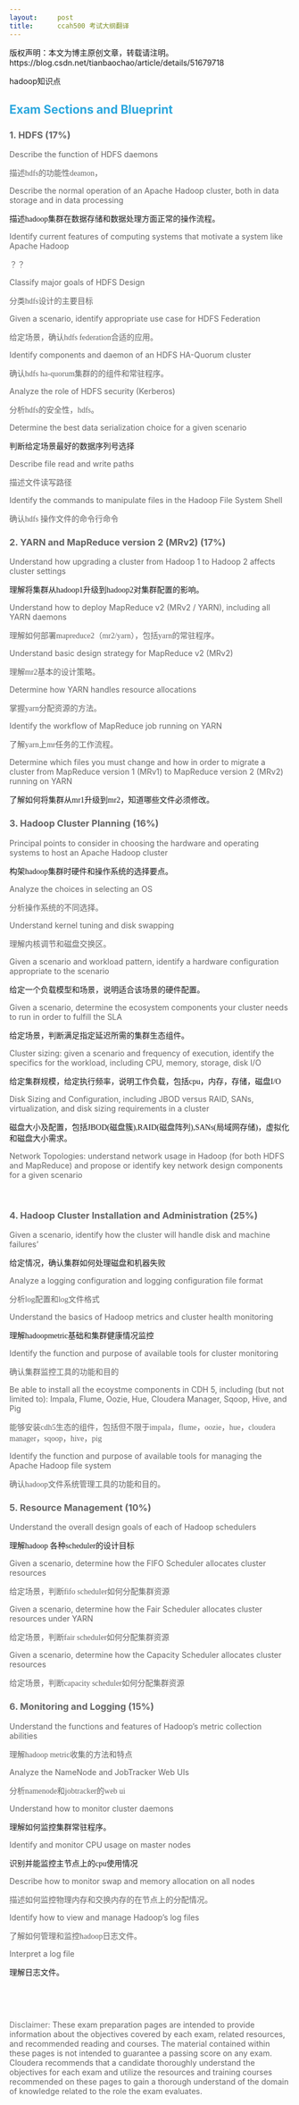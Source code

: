 ```yaml
---
layout:     post
title:      ccah500 考试大纲翻译
---
```

<div id="article_content" class="article_content clearfix csdn-tracking-statistics" data-pid="blog" data-mod="popu_307" data-dsm="post">
								<div class="article-copyright">
					版权声明：本文为博主原创文章，转载请注明。					https://blog.csdn.net/tianbaochao/article/details/51679718				</div>
								            <link rel="stylesheet" href="https://csdnimg.cn/release/phoenix/template/css/ck_htmledit_views-f76675cdea.css">
						<div class="htmledit_views" id="content_views">
                
<p>hadoop<span style="font-family:'宋体';">知识点</span></p>
<h2><strong><span style="color:rgb(42,167,222);">Exam Sections and Blueprint</span></strong></h2>
<h3><strong><span style="color:rgb(102,102,102);">1. HDFS (17%)</span></strong></h3>
<p><span style="color:rgb(102,102,102);">Describe the function of HDFS daemons</span></p>
<p><span style="color:rgb(102,102,102);">描述<span style="font-family:'CalibreWeb-Light';">hdfs</span><span style="font-family:'宋体';">的功能性</span><span style="font-family:'CalibreWeb-Light';">deamon</span><span style="font-family:'宋体';">，
</span></span></p>
<p><span style="color:rgb(102,102,102);">Describe the normal operation of an Apache Hadoop cluster, both in data storage and in data processing</span></p>
<p>描述<span style="font-family:Calibri;">hadoop</span><span style="font-family:'宋体';">集群在数据存储和数据处理方面正常的操作流程。</span></p>
<p><span style="color:rgb(102,102,102);">Identify current features of computing systems that motivate a system like Apache Hadoop</span></p>
<p><span style="color:rgb(102,102,102);">？？</span></p>
<p><span style="color:rgb(102,102,102);">Classify major goals of HDFS Design</span></p>
<p><span style="color:rgb(102,102,102);">分类<span style="font-family:'CalibreWeb-Light';">hdfs</span><span style="font-family:'宋体';">设计的主要目标</span></span></p>
<p><span style="color:rgb(102,102,102);">Given a scenario, identify appropriate use case for HDFS Federation</span></p>
<p><span style="color:rgb(102,102,102);">给定场景，确认<span style="font-family:'CalibreWeb-Light';">hdfs federation</span><span style="font-family:'宋体';">合适的应用。</span></span></p>
<p><span style="color:rgb(102,102,102);">Identify components and daemon of an HDFS HA-Quorum cluster</span></p>
<p><span style="color:rgb(102,102,102);">确认<span style="font-family:'CalibreWeb-Light';">hdfs ha-quorum</span><span style="font-family:'宋体';">集群的的组件和常驻程序。</span></span></p>
<p><span style="color:rgb(102,102,102);">Analyze the role of HDFS security (Kerberos)</span></p>
<p><span style="color:rgb(102,102,102);">分析<span style="font-family:'CalibreWeb-Light';">hdfs</span><span style="font-family:'宋体';">的安全性，</span><span style="font-family:'CalibreWeb-Light';">hdfs</span><span style="font-family:'宋体';">。</span></span></p>
<p><span style="color:rgb(102,102,102);">Determine the best data serialization choice for a given scenario</span></p>
<p>判断给定场景最好的数据序列号选择</p>
<p><span style="color:rgb(102,102,102);">Describe file read and write paths</span></p>
<p><span style="color:rgb(102,102,102);">描述文件读写路径</span></p>
<p><span style="color:rgb(102,102,102);">Identify the commands to manipulate files in the Hadoop File System Shell</span></p>
<p><span style="color:rgb(102,102,102);">确认<span style="font-family:'CalibreWeb-Light';">hdfs
</span><span style="font-family:'宋体';">操作文件的命令行命令</span></span></p>
<h3><strong><span style="color:rgb(102,102,102);">2. YARN and MapReduce version 2 (MRv2) (17%)</span></strong></h3>
<p><span style="color:rgb(102,102,102);">Understand how upgrading a cluster from Hadoop 1 to Hadoop 2 affects cluster settings</span></p>
<p>理解将集群从<span style="font-family:Calibri;">hadoop1</span><span style="font-family:'宋体';">升级到</span><span style="font-family:Calibri;">hadoop2</span><span style="font-family:'宋体';">对集群配置的影响。</span></p>
<p><span style="color:rgb(102,102,102);">Understand how to deploy MapReduce v2 (MRv2 / YARN), including all YARN daemons</span></p>
<p><span style="color:rgb(102,102,102);">理解如何部署<span style="font-family:'CalibreWeb-Light';">mapreduce2</span><span style="font-family:'宋体';">（</span><span style="font-family:'CalibreWeb-Light';">mr2/yarn</span><span style="font-family:'宋体';">），包括</span><span style="font-family:'CalibreWeb-Light';">yarn</span><span style="font-family:'宋体';">的常驻程序。</span></span></p>
<p><span style="color:rgb(102,102,102);">Understand basic design strategy for MapReduce v2 (MRv2)</span></p>
<p><span style="color:rgb(102,102,102);">理解<span style="font-family:'CalibreWeb-Light';">mr2</span><span style="font-family:'宋体';">基本的设计策略。</span></span></p>
<p><span style="color:rgb(102,102,102);">Determine how YARN handles resource allocations</span></p>
<p><span style="color:rgb(102,102,102);">掌握<span style="font-family:'CalibreWeb-Light';">yarn</span><span style="font-family:'宋体';">分配资源的方法。</span></span></p>
<p><span style="color:rgb(102,102,102);">Identify the workflow of MapReduce job running on YARN</span></p>
<p><span style="color:rgb(102,102,102);">了解<span style="font-family:'CalibreWeb-Light';">yarn</span><span style="font-family:'宋体';">上</span><span style="font-family:'CalibreWeb-Light';">mr</span><span style="font-family:'宋体';">任务的工作流程。</span></span></p>
<p><span style="color:rgb(102,102,102);">Determine which files you must change and how in order to migrate a cluster from MapReduce version 1 (MRv1) to MapReduce version 2 (MRv2) running on YARN</span></p>
<p>了解如何将集群从<span style="font-family:Calibri;">mr1</span><span style="font-family:'宋体';">升级到</span><span style="font-family:Calibri;">mr2</span><span style="font-family:'宋体';">，知道哪些文件必须修改。</span></p>
<h3><strong><span style="color:rgb(102,102,102);">3. Hadoop Cluster Planning (16%)</span></strong></h3>
<p><span style="color:rgb(102,102,102);">Principal points to consider in choosing the hardware and operating systems to host an Apache Hadoop cluster</span></p>
<p>构架<span style="font-family:Calibri;">hadoop</span><span style="font-family:'宋体';">集群时硬件和操作系统的选择要点。</span></p>
<p><span style="color:rgb(102,102,102);">Analyze the choices in selecting an OS</span></p>
<p><span style="color:rgb(102,102,102);">分析操作系统的不同选择。</span></p>
<p><span style="color:rgb(102,102,102);">Understand kernel tuning and disk swapping</span></p>
<p><span style="color:rgb(102,102,102);">理解内核调节和磁盘交换区。</span></p>
<p><span style="color:rgb(102,102,102);">Given a scenario and workload pattern, identify a hardware configuration appropriate to the scenario</span></p>
<p>给定一个负载模型和场景，说明适合该场景的硬件配置。</p>
<p><span style="color:rgb(102,102,102);">Given a scenario, determine the ecosystem components your cluster needs to run in order to fulfill the SLA</span></p>
<p>给定场景，判断满足指定延迟所需的集群生态组件。</p>
<p><span style="color:rgb(102,102,102);">Cluster sizing: given a scenario and frequency of execution, identify the specifics for the workload, including CPU, memory, storage, disk I/O</span></p>
<p>给定集群规模，给定执行频率，说明工作负载，包括<span style="font-family:Calibri;">cpu</span><span style="font-family:'宋体';">，内存，存储，磁盘</span><span style="font-family:Calibri;">I/O</span></p>
<p><span style="color:rgb(102,102,102);">Disk Sizing and Configuration, including JBOD versus RAID, SANs, virtualization, and disk sizing requirements in a cluster</span></p>
<p>磁盘大小及配置，包括<span style="font-family:Calibri;">JBOD(</span><span style="font-family:'宋体';">磁盘簇</span><span style="font-family:Calibri;">),RAID(</span><span style="font-family:'宋体';">磁盘阵列</span><span style="font-family:Calibri;">),SANs(</span><span style="font-family:'宋体';">局域网存储</span><span style="font-family:Calibri;">)</span><span style="font-family:'宋体';">，虚拟化和磁盘大小需求。</span></p>
<p><span style="color:rgb(102,102,102);">Network Topologies: understand network usage in Hadoop (for both HDFS and MapReduce) and propose or identify key network design components for a given scenario</span></p>
<p> </p>
<h3><strong><span style="color:rgb(102,102,102);">4. Hadoop Cluster Installation and Administration (25%)</span></strong></h3>
<p><span style="color:rgb(102,102,102);">Given a scenario, identify how the cluster will handle disk and machine failures</span><span style="color:rgb(102,102,102);">’</span></p>
<p>给定情况，确认集群如何处理磁盘和机器失败</p>
<p><span style="color:rgb(102,102,102);">Analyze a logging configuration and logging configuration file format</span></p>
<p><span style="color:rgb(102,102,102);">分析<span style="font-family:'CalibreWeb-Light';">log</span><span style="font-family:'宋体';">配置和</span><span style="font-family:'CalibreWeb-Light';">log</span><span style="font-family:'宋体';">文件格式</span></span></p>
<p><span style="color:rgb(102,102,102);">Understand the basics of Hadoop metrics and cluster health monitoring</span></p>
<p>理解<span style="font-family:Calibri;">hadoopmetric</span><span style="font-family:'宋体';">基础和集群健康情况监控</span></p>
<p><span style="color:rgb(102,102,102);">Identify the function and purpose of available tools for cluster monitoring</span></p>
<p><span style="color:rgb(102,102,102);">确认集群监控工具的功能和目的</span></p>
<p><span style="color:rgb(102,102,102);">Be able to install all the ecoystme components in CDH 5, including (but not limited to): Impala, Flume, Oozie, Hue, Cloudera Manager, Sqoop, Hive, and Pig</span></p>
<p><span style="color:rgb(102,102,102);">能够安装<span style="font-family:'CalibreWeb-Light';">cdh5</span><span style="font-family:'宋体';">生态的组件，包括但不限于</span><span style="font-family:'CalibreWeb-Light';">impala</span><span style="font-family:'宋体';">，</span><span style="font-family:'CalibreWeb-Light';">flume</span><span style="font-family:'宋体';">，</span><span style="font-family:'CalibreWeb-Light';">oozie</span><span style="font-family:'宋体';">，</span><span style="font-family:'CalibreWeb-Light';">hue</span><span style="font-family:'宋体';">，</span><span style="font-family:'CalibreWeb-Light';">cloudera
 manager</span><span style="font-family:'宋体';">，</span><span style="font-family:'CalibreWeb-Light';">sqoop</span><span style="font-family:'宋体';">，</span><span style="font-family:'CalibreWeb-Light';">hive</span><span style="font-family:'宋体';">，</span><span style="font-family:'CalibreWeb-Light';">pig</span></span></p>
<p><span style="color:rgb(102,102,102);">Identify the function and purpose of available tools for managing the Apache Hadoop file system</span></p>
<p><span style="color:rgb(102,102,102);">确认<span style="font-family:'CalibreWeb-Light';">hadoop</span><span style="font-family:'宋体';">文件系统管理工具的功能和目的。</span></span></p>
<h3><strong><span style="color:rgb(102,102,102);">5. Resource Management (10%)</span></strong></h3>
<p><span style="color:rgb(102,102,102);">Understand the overall design goals of each of Hadoop schedulers</span></p>
<p>理解<span style="font-family:Calibri;">hadoop </span><span style="font-family:'宋体';">各种</span><span style="font-family:Calibri;">scheduler</span><span style="font-family:'宋体';">的设计目标</span></p>
<p><span style="color:rgb(102,102,102);">Given a scenario, determine how the FIFO Scheduler allocates cluster resources</span></p>
<p><span style="color:rgb(102,102,102);">给定场景，判断<span style="font-family:'CalibreWeb-Light';">fifo scheduler</span><span style="font-family:'宋体';">如何分配集群资源</span></span></p>
<p><span style="color:rgb(102,102,102);">Given a scenario, determine how the Fair Scheduler allocates cluster resources under YARN</span></p>
<p><span style="color:rgb(102,102,102);">给定场景，判断<span style="font-family:'CalibreWeb-Light';">fair scheduler</span><span style="font-family:'宋体';">如何分配集群资源</span></span></p>
<p><span style="color:rgb(102,102,102);">Given a scenario, determine how the Capacity Scheduler allocates cluster resources</span></p>
<p><span style="color:rgb(102,102,102);">给定场景，判断<span style="font-family:'CalibreWeb-Light';">capacity scheduler</span><span style="font-family:'宋体';">如何分配集群资源</span></span></p>
<h3><strong><span style="color:rgb(102,102,102);">6. Monitoring and Logging (15%)</span></strong></h3>
<p><span style="color:rgb(102,102,102);">Understand the functions and features of Hadoop’s metric collection abilities</span></p>
<p><span style="color:rgb(102,102,102);">理解<span style="font-family:'CalibreWeb-Light';">hadoop metric</span><span style="font-family:'宋体';">收集的方法和特点</span></span></p>
<p><span style="color:rgb(102,102,102);">Analyze the NameNode and JobTracker Web UIs</span></p>
<p><span style="color:rgb(102,102,102);">分析<span style="font-family:'CalibreWeb-Light';">namenode</span><span style="font-family:'宋体';">和</span><span style="font-family:'CalibreWeb-Light';">jobtracker</span><span style="font-family:'宋体';">的</span><span style="font-family:'CalibreWeb-Light';">web
 ui</span></span></p>
<p><span style="color:rgb(102,102,102);">Understand how to monitor cluster daemons</span></p>
<p>理解如何监控集群常驻程序。</p>
<p><span style="color:rgb(102,102,102);">Identify and monitor CPU usage on master nodes</span></p>
<p>识别并能监控主节点上的<span style="font-family:Calibri;">cpu</span><span style="font-family:'宋体';">使用情况</span></p>
<p><span style="color:rgb(102,102,102);">Describe how to monitor swap and memory allocation on all nodes</span></p>
<p><span style="color:rgb(102,102,102);">描述如何监控物理内存和交换内存的在节点上的分配情况。</span></p>
<p><span style="color:rgb(102,102,102);">Identify how to view and manage Hadoop’s log files</span></p>
<p><span style="color:rgb(102,102,102);">了解如何管理和监控<span style="font-family:'CalibreWeb-Light';">hadoop</span><span style="font-family:'宋体';">日志文件。</span></span></p>
<p><span style="color:rgb(102,102,102);">Interpret a log file</span></p>
<p>理解日志文件。</p>
<p> </p>
<p> </p>
<p><span style="color:rgb(119,119,119);">Disclaimer:</span><span style="color:rgb(102,102,102);"> These exam preparation pages are intended to provide information about the objectives covered by each exam, related resources, and recommended reading and courses.
 The material contained within these pages is not intended to guarantee a passing score on any exam. Cloudera recommends that a candidate thoroughly understand the objectives for each exam and utilize the resources and training courses recommended on these
 pages to gain a thorough understand of the domain of knowledge related to the role the exam evaluates.</span></p>
<p> </p>
<p> </p>
<p> </p>
            </div>
                </div>
